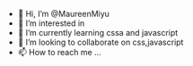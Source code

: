 - 👋 Hi, I’m @MaureenMiyu
- 👀 I’m interested in 
- 🌱 I’m currently learning cssa and javascript
- 💞️ I’m looking to collaborate on css,javascript
- 📫 How to reach me ...

<!---
MaureenMiyu/MaureenMiyu is a ✨ special ✨ repository because its `README.md` (this file) appears on your GitHub profile.
You can click the Preview link to take a look at your changes.
--->
